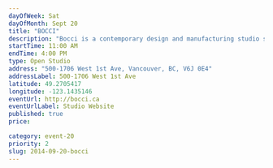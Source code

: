 ```yaml
---
dayOfWeek: Sat
dayOfMonth: Sept 20
title: "BOCCI"
description: "Bocci is a contemporary design and manufacturing studio specializing in high end lighting, furniture, and electrical components. We will be opening our doors for light refreshments, studio tours, and glass blowing demonstrations. Take elevator to 5th floor."
startTime: 11:00 AM
endTime: 4:00 PM
type: Open Studio
address: "500-1706 West 1st Ave, Vancouver, BC, V6J 0E4"
addressLabel: 500-1706 West 1st Ave
latitude: 49.2705417
longitude: -123.1435146
eventUrl: http://bocci.ca
eventUrlLabel: Studio Website
published: true
price: 

category: event-20
priority: 2
slug: 2014-09-20-bocci
---
```


